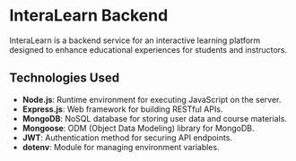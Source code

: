 # InteraLearn Backend

InteraLearn is a backend service for an interactive learning platform designed to enhance educational experiences for students and instructors.

## Technologies Used
- **Node.js**: Runtime environment for executing JavaScript on the server.
- **Express.js**: Web framework for building RESTful APIs.
- **MongoDB**: NoSQL database for storing user data and course materials.
- **Mongoose**: ODM (Object Data Modeling) library for MongoDB.
- **JWT**: Authentication method for securing API endpoints.
- **dotenv**: Module for managing environment variables.
